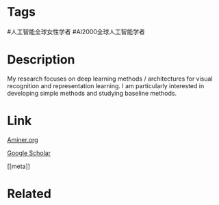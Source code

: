 # Tags

#人工智能全球女性学者 #AI2000全球人工智能学者 

# Description

My research focuses on deep learning methods / architectures for visual recognition and representation learning. I am particularly interested in developing simple methods and studying baseline methods.

# Link

[Aminer.org](https://www.aminer.org/profile/Zhuang%20Liu/53f43626dabfaeb2ac0514af)

[Google Scholar](https://scholar.google.com/citations?hl=en&user=7OTD-LEAAAAJ)

[[meta]]

# Related

